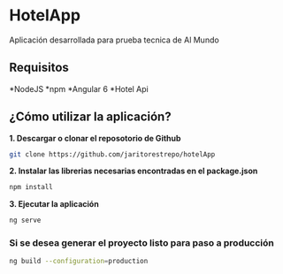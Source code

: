 # HotelApp
Aplicación desarrollada para prueba tecnica de Al Mundo

## Requisitos
*NodeJS
*npm
*Angular 6
*Hotel Api

## ¿Cómo utilizar la aplicación?</h2>
**1. Descargar o clonar el reposotorio de Github**

```bash
git clone https://github.com/jaritorestrepo/hotelApp
```

**2. Instalar las librerias necesarias encontradas en el package.json**

```bash
npm install
```

**3. Ejecutar la aplicación**

```bash
ng serve
```

### Si se desea generar el proyecto listo para paso a producción


```bash
ng build --configuration=production
```
